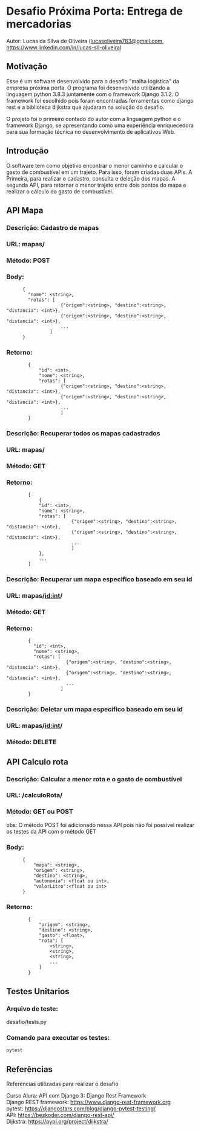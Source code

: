 
# Desafio Próxima Porta: Entrega de mercadorias
Autor: Lucas da Silva de Oliveira (lucasoliveira783@gmail.com, https://www.linkedin.com/in/lucas-sil-oliveira)

## Motivação

Esse é um software desenvolvido para o desafio "malha logística" da empresa próxima porta. O programa foi desenvolvido utilizando a linguagem python 3.8.3 juntamente com o framework Django 3.1.2. O framework foi escolhido pois foram encontradas ferramentas como django rest e a biblioteca dijkstra que ajudaram na solução do desafio.

O projeto foi o primeiro contado do autor com a linguagem python e o framework Django, se apresentando como uma experiência enriquecedora para sua formação técnica no desenvolvimento de aplicativos Web.

## Introdução

O software tem como objetivo encontrar o menor caminho e calcular o gasto de combustível em um trajeto. Para isso, foram criadas duas APIs. A Primeira, para realizar o cadastro, consulta e deleção dos mapas. A segunda API, para retornar o menor trajeto entre dois pontos do mapa e realizar o cálculo do gasto de combustível.

## API Mapa

### Descrição: Cadastro de mapas

### URL: mapas/

### Método: POST

### Body: 
          {
            "nome": <string>,
            "rotas": [
                        {"origem":<string>, "destino":<string>, "distancia": <int>},
                        {"origem":<string>, "destino":<string>, "distancia": <int>},
                        ...
                    ]
          }

### Retorno: 
            {
                "id": <int>,
                "nome": <string>,
                "rotas": [
                        {"origem":<string>, "destino":<string>, "distancia": <int>},
                        {"origem":<string>, "destino":<string>, "distancia": <int>},
                        ...
                        ]
            }

### Descrição: Recuperar todos os mapas cadastrados           
### URL: mapas/

### Método: GET

### Retorno: 
            [
                {
                "id": <int>,
                "nome": <string>,
                "rotas": [
                            {"origem":<string>, "destino":<string>, "distancia": <int>},
                            {"origem":<string>, "destino":<string>, "distancia": <int>},
                            ...
                            ]
                },
                ...
            ]
 
### Descrição: Recuperar um mapa especifico baseado em seu id           
### URL: mapas/<id:int>/

### Método: GET

### Retorno: 
            {
              "id": <int>,
              "nome": <string>,
              "rotas": [
                          {"origem":<string>, "destino":<string>, "distancia": <int>},
                          {"origem":<string>, "destino":<string>, "distancia": <int>},
                          ...
                        ]
            }
          

### Descrição: Deletar um mapa especifico baseado em seu id           
### URL: mapas/<id:int>/

### Método: DELETE


## API Calculo rota

### Descrição: Calcular a menor rota e o gasto de combustível           
### URL: /calculoRota/

### Método: GET ou POST
obs: O método POST foi adicionado nessa API pois não foi possivel realizar os testes da API com o método GET

### Body: 
          {
              "mapa": <string>,
              "origem": <string>,
              "destino": <string>,
              "autonomia": <float ou int>,
              "valorLitro":<float ou int>
          }

### Retorno: 
            {
                "origem": <string>,
                "destino": <string>,
                "gasto": <float>,
                "rota": [
                    <string>,
                    <string>,
                    <string>,
                    ...
                ]
            }

## Testes Unitarios
 
### Arquivo de teste: 
desafio/tests.py

### Comando para executar os testes: 
```bash
pytest
```


## Referências 
 
Referências utilizadas para realizar o desafio

Curso Alura: API com Django 3: Django Rest Framework <br>
Django REST framework: https://www.django-rest-framework.org <br>
pytest: https://djangostars.com/blog/django-pytest-testing/ <br>
API: https://bezkoder.com/django-rest-api/ <br>
Dijkstra: https://pypi.org/project/dijkstra/ <br>

 
 
 
 
 
 
 
 

